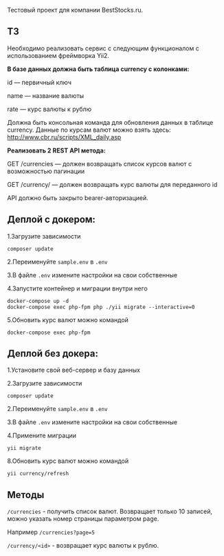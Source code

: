 Тестовый проект для компании BestStocks.ru.

## ТЗ

Необходимо реализовать сервис с следующим функционалом с использованием фреймворка Yii2.

**В базе данных должна быть таблица currency c колонками:**

id — первичный ключ

name — название валюты

rate — курс валюты к рублю

Должна быть консольная команда для обновления данных в таблице currency. Данные по курсам валют можно взять здесь: http://www.cbr.ru/scripts/XML_daily.asp

**Реализовать 2 REST API метода:**

GET /currencies — должен возвращать список курсов валют с возможностью пагинации

GET /currency/<id> — должен возвращать курс валюты для переданного id

API должно быть закрыто bearer-авторизацией.


## Деплой с докером:

1.Загрузите зависимости
```
composer update
```

2.Переименуйте `sample.env` в `.env`

3.В файле `.env` измените настройки на свои собственные

4.Запустите контейнер и миграции внутри него
```
docker-compose up -d
docker-compose exec php-fpm php ./yii migrate --interactive=0
```

5.Обновить курс валют можно командой 
```
docker-compose exec php-fpm 
```

## Деплой без докера:
1.Установите свой веб-сервер и базу данных

2.Загрузите зависимости
```
composer update
```

2.Переименуйте `sample.env` в `.env`

3.В файле `.env` измените настройки на свои собственные

4.Примените миграции
```
yii migrate
```

8.Обновить курс валют можно командой
```
yii currency/refresh
```
## Методы
`/currencies` - получить список валют. Возвращает только 10 записей, можно указать номер страницы параметром page.

Например `/currencies?page=5`

`/currency/<id>` - возвращает курс валюты к рублю.